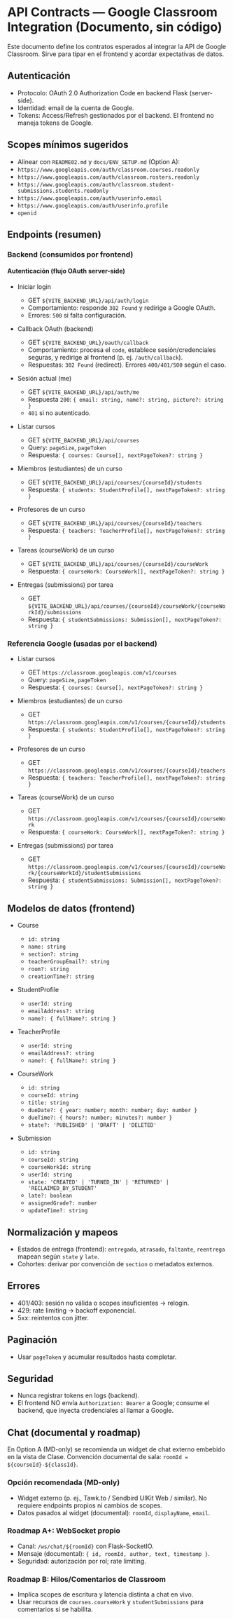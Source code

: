 # API Contracts — Google Classroom Integration (Documento, sin código)

Este documento define los contratos esperados al integrar la API de Google Classroom. Sirve para tipar en el frontend y acordar expectativas de datos.

## Autenticación
- Protocolo: OAuth 2.0 Authorization Code en backend Flask (server-side).
- Identidad: email de la cuenta de Google.
- Tokens: Access/Refresh gestionados por el backend. El frontend no maneja tokens de Google.

## Scopes mínimos sugeridos
- Alinear con `README02.md` y `docs/ENV_SETUP.md` (Option A):
- `https://www.googleapis.com/auth/classroom.courses.readonly`
- `https://www.googleapis.com/auth/classroom.rosters.readonly`
- `https://www.googleapis.com/auth/classroom.student-submissions.students.readonly`
- `https://www.googleapis.com/auth/userinfo.email`
- `https://www.googleapis.com/auth/userinfo.profile`
- `openid`

## Endpoints (resumen)

### Backend (consumidos por frontend)

#### Autenticación (flujo OAuth server-side)

- Iniciar login
  - GET `${VITE_BACKEND_URL}/api/auth/login`
  - Comportamiento: responde `302 Found` y redirige a Google OAuth.
  - Errores: `500` si falta configuración.

- Callback OAuth (backend)
  - GET `${VITE_BACKEND_URL}/oauth/callback`
  - Comportamiento: procesa el `code`, establece sesión/credenciales seguras, y redirige al frontend (p. ej. `/auth/callback`).
  - Respuestas: `302 Found` (redirect). Errores `400/401/500` según el caso.

- Sesión actual (me)
  - GET `${VITE_BACKEND_URL}/api/auth/me`
  - Respuesta `200`: `{ email: string, name?: string, picture?: string }`
  - `401` si no autenticado.

- Listar cursos
  - GET `${VITE_BACKEND_URL}/api/courses`
  - Query: `pageSize`, `pageToken`
  - Respuesta: `{ courses: Course[], nextPageToken?: string }`

- Miembros (estudiantes) de un curso
  - GET `${VITE_BACKEND_URL}/api/courses/{courseId}/students`
  - Respuesta: `{ students: StudentProfile[], nextPageToken?: string }`

- Profesores de un curso
  - GET `${VITE_BACKEND_URL}/api/courses/{courseId}/teachers`
  - Respuesta: `{ teachers: TeacherProfile[], nextPageToken?: string }`

- Tareas (courseWork) de un curso
  - GET `${VITE_BACKEND_URL}/api/courses/{courseId}/courseWork`
  - Respuesta: `{ courseWork: CourseWork[], nextPageToken?: string }`

- Entregas (submissions) por tarea
  - GET `${VITE_BACKEND_URL}/api/courses/{courseId}/courseWork/{courseWorkId}/submissions`
  - Respuesta: `{ studentSubmissions: Submission[], nextPageToken?: string }`

### Referencia Google (usadas por el backend)

- Listar cursos
  - GET `https://classroom.googleapis.com/v1/courses`
  - Query: `pageSize`, `pageToken`
  - Respuesta: `{ courses: Course[], nextPageToken?: string }`

- Miembros (estudiantes) de un curso
  - GET `https://classroom.googleapis.com/v1/courses/{courseId}/students`
  - Respuesta: `{ students: StudentProfile[], nextPageToken?: string }`

- Profesores de un curso
  - GET `https://classroom.googleapis.com/v1/courses/{courseId}/teachers`
  - Respuesta: `{ teachers: TeacherProfile[], nextPageToken?: string }`

- Tareas (courseWork) de un curso
  - GET `https://classroom.googleapis.com/v1/courses/{courseId}/courseWork`
  - Respuesta: `{ courseWork: CourseWork[], nextPageToken?: string }`

- Entregas (submissions) por tarea
  - GET `https://classroom.googleapis.com/v1/courses/{courseId}/courseWork/{courseWorkId}/studentSubmissions`
  - Respuesta: `{ studentSubmissions: Submission[], nextPageToken?: string }`

## Modelos de datos (frontend)

- Course
  - `id: string`
  - `name: string`
  - `section?: string`
  - `teacherGroupEmail?: string`
  - `room?: string`
  - `creationTime?: string`

- StudentProfile
  - `userId: string`
  - `emailAddress?: string`
  - `name?: { fullName?: string }`

- TeacherProfile
  - `userId: string`
  - `emailAddress?: string`
  - `name?: { fullName?: string }`

- CourseWork
  - `id: string`
  - `courseId: string`
  - `title: string`
  - `dueDate?: { year: number; month: number; day: number }`
  - `dueTime?: { hours?: number; minutes?: number }`
  - `state?: 'PUBLISHED' | 'DRAFT' | 'DELETED'`

- Submission
  - `id: string`
  - `courseId: string`
  - `courseWorkId: string`
  - `userId: string`
  - `state: 'CREATED' | 'TURNED_IN' | 'RETURNED' | 'RECLAIMED_BY_STUDENT'`
  - `late?: boolean`
  - `assignedGrade?: number`
  - `updateTime?: string`

## Normalización y mapeos
- Estados de entrega (frontend): `entregado`, `atrasado`, `faltante`, `reentrega` mapean según `state` y `late`.
- Cohortes: derivar por convención de `section` o metadatos externos.

## Errores
- 401/403: sesión no válida o scopes insuficientes → relogin.
- 429: rate limiting → backoff exponencial.
- 5xx: reintentos con jitter.

## Paginación
- Usar `pageToken` y acumular resultados hasta completar.

## Seguridad
- Nunca registrar tokens en logs (backend).
- El frontend NO envía `Authorization: Bearer` a Google; consume el backend, que inyecta credenciales al llamar a Google.

## Chat (documental y roadmap)

En Option A (MD-only) se recomienda un widget de chat externo embebido en la vista de Clase. Convención documental de sala: `roomId = ${courseId}-${classId}`.

### Opción recomendada (MD-only)
- Widget externo (p. ej., Tawk.to / Sendbird UIKit Web / similar). No requiere endpoints propios ni cambios de scopes.
- Datos pasados al widget (documental): `roomId`, `displayName`, `email`.

### Roadmap A+: WebSocket propio
- Canal: `/ws/chat/${roomId}` con Flask-SocketIO.
- Mensaje (documental): `{ id, roomId, author, text, timestamp }`.
- Seguridad: autorización por rol; rate limiting.

### Roadmap B: Hilos/Comentarios de Classroom
- Implica scopes de escritura y latencia distinta a chat en vivo.
- Usar recursos de `courses.courseWork` y `studentSubmissions` para comentarios si se habilita.
